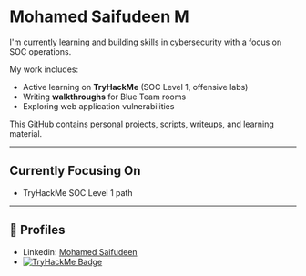 # Mohamed Saifudeen M

I'm currently learning and building skills in cybersecurity with a focus on SOC operations.

My work includes:

- Active learning on **TryHackMe** (SOC Level 1, offensive labs)
- Writing **walkthroughs** for Blue Team rooms
- Exploring web application vulnerabilities

This GitHub contains personal projects, scripts, writeups, and learning material.

---

## Currently Focusing On

- TryHackMe SOC Level 1 path

---

## 🔗 Profiles

- Linkedin: [Mohamed Saifudeen](https://www.linkedin.com/in/mohamedsaifudeen/)
- [![TryHackMe Badge](https://tryhackme-badges.s3.amazonaws.com/RogueHawk.png)](https://tryhackme.com/p/RogueHawk)
